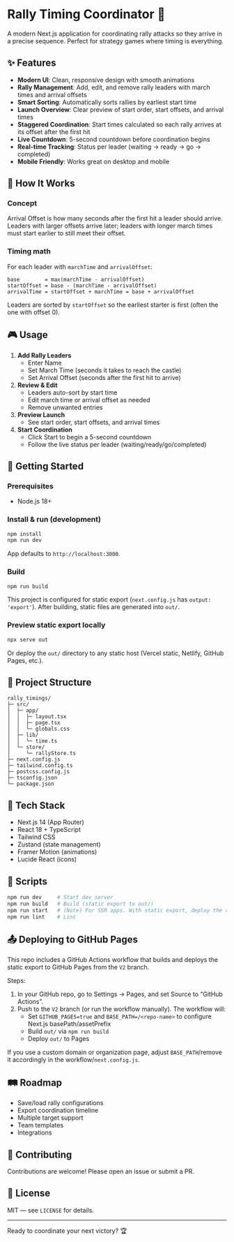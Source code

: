 # Rally Timing Coordinator 🏰

A modern Next.js application for coordinating rally attacks so they arrive in a precise sequence. Perfect for strategy games where timing is everything.

## ✨ Features

- **Modern UI**: Clean, responsive design with smooth animations
- **Rally Management**: Add, edit, and remove rally leaders with march times and arrival offsets
- **Smart Sorting**: Automatically sorts rallies by earliest start time
- **Launch Overview**: Clear preview of start order, start offsets, and arrival times
- **Staggered Coordination**: Start times calculated so each rally arrives at its offset after the first hit
- **Live Countdown**: 5-second countdown before coordination begins
- **Real-time Tracking**: Status per leader (waiting → ready → go → completed)
- **Mobile Friendly**: Works great on desktop and mobile

## 🧠 How It Works

### Concept

Arrival Offset is how many seconds after the first hit a leader should arrive. Leaders with larger offsets arrive later; leaders with longer march times must start earlier to still meet their offset.

### Timing math

For each leader with `marchTime` and `arrivalOffset`:

```text
base        = max(marchTime - arrivalOffset)
startOffset = base - (marchTime - arrivalOffset)
arrivalTime = startOffset + marchTime = base + arrivalOffset
```

Leaders are sorted by `startOffset` so the earliest starter is first (often the one with offset 0).

## 🎮 Usage

1. **Add Rally Leaders**
   - Enter Name
   - Set March Time (seconds it takes to reach the castle)
   - Set Arrival Offset (seconds after the first hit to arrive)
2. **Review & Edit**
   - Leaders auto-sort by start time
   - Edit march time or arrival offset as needed
   - Remove unwanted entries
3. **Preview Launch**
   - See start order, start offsets, and arrival times
4. **Start Coordination**
   - Click Start to begin a 5-second countdown
   - Follow the live status per leader (waiting/ready/go/completed)

## 🚀 Getting Started

### Prerequisites

- Node.js 18+

### Install & run (development)

```bash
npm install
npm run dev
```

App defaults to `http://localhost:3000`.

### Build

```bash
npm run build
```

This project is configured for static export (`next.config.js` has `output: 'export'`). After building, static files are generated into `out/`.

### Preview static export locally

```bash
npx serve out
```

Or deploy the `out/` directory to any static host (Vercel static, Netlify, GitHub Pages, etc.).

## 🧱 Project Structure

```text
rally_timings/
├─ src/
│  ├─ app/
│  │  ├─ layout.tsx
│  │  ├─ page.tsx
│  │  └─ globals.css
│  ├─ lib/
│  │  └─ time.ts
│  └─ store/
│     └─ rallyStore.ts
├─ next.config.js
├─ tailwind.config.ts
├─ postcss.config.js
├─ tsconfig.json
└─ package.json
```

## 🧰 Tech Stack

- Next.js 14 (App Router)
- React 18 + TypeScript
- Tailwind CSS
- Zustand (state management)
- Framer Motion (animations)
- Lucide React (icons)

## 📝 Scripts

```bash
npm run dev     # Start dev server
npm run build   # Build (static export to out/)
npm run start   # (Note) For SSR apps. With static export, deploy the out/ folder instead
npm run lint    # Lint
```

## 📤 Deploying to GitHub Pages

This repo includes a GitHub Actions workflow that builds and deploys the static export to GitHub Pages from the `V2` branch.

Steps:

1. In your GitHub repo, go to Settings → Pages, and set Source to “GitHub Actions”.
2. Push to the `V2` branch (or run the workflow manually). The workflow will:
   - Set `GITHUB_PAGES=true` and `BASE_PATH=/<repo-name>` to configure Next.js basePath/assetPrefix
   - Build `out/` via `npm run build`
   - Deploy `out/` to Pages

If you use a custom domain or organization page, adjust `BASE_PATH`/remove it accordingly in the workflow/`next.config.js`.

## 🛤️ Roadmap

- Save/load rally configurations
- Export coordination timeline
- Multiple target support
- Team templates
- Integrations

## 🤝 Contributing

Contributions are welcome! Please open an issue or submit a PR.

## 📄 License

MIT — see `LICENSE` for details.

---

Ready to coordinate your next victory? 🏆
